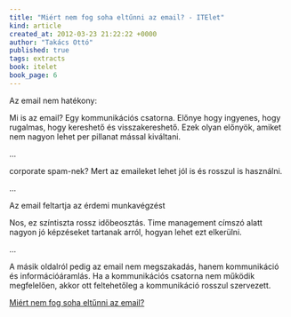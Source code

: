 ```yaml
---
title: "Miért nem fog soha eltűnni az email? - ITElet"
kind: article
created_at: 2012-03-23 21:22:22 +0000
author: "Takács Ottó"
published: true
tags: extracts
book: itelet
book_page: 6
---
```

Az email nem hatékony: 

Mi is az email? Egy kommunikációs csatorna. Előnye hogy ingyenes, hogy rugalmas, hogy kereshető és visszakereshető. Ezek olyan előnyök, amiket nem nagyon lehet per pillanat mással kiváltani.

...

corporate spam-nek? Mert az emaileket lehet jól is és rosszul is használni.

...

Az email feltartja az érdemi munkavégzést

Nos, ez színtiszta rossz időbeosztás. Time management címszó alatt nagyon jó képzéseket tartanak arról, hogyan lehet ezt elkerülni.

...

A másik oldalról pedig az email nem megszakadás, hanem kommunikáció és információáramlás. Ha a kommunikációs csatorna nem működik megfelelően, akkor ott feltehetőleg a kommunikáció rosszul szervezett.

[Miért nem fog soha eltűnni az email?](http://pasztor.freeblog.hu/archives/2012/02/16/Miert_nem_fog_soha_eltunni_az_email/)
